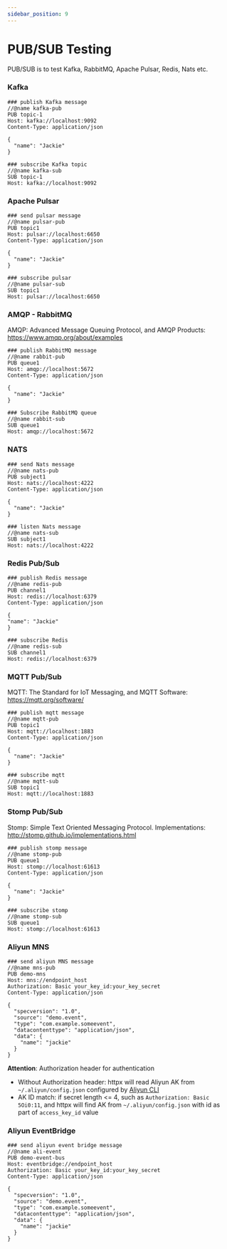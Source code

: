```yaml
---
sidebar_position: 9
---
```


# PUB/SUB Testing

PUB/SUB is to test Kafka, RabbitMQ, Apache Pulsar, Redis, Nats etc.

### Kafka

```
### publish Kafka message
//@name kafka-pub
PUB topic-1
Host: kafka://localhost:9092
Content-Type: application/json

{
  "name": "Jackie"
}
```

```
### subscribe Kafka topic 
//@name kafka-sub
SUB topic-1
Host: kafka://localhost:9092
```

### Apache Pulsar

```
### send pulsar message
//@name pulsar-pub
PUB topic1
Host: pulsar://localhost:6650
Content-Type: application/json

{
  "name": "Jackie"
}
```

```
### subscribe pulsar
//@name pulsar-sub
SUB topic1
Host: pulsar://localhost:6650
```

### AMQP - RabbitMQ

AMQP: Advanced Message Queuing Protocol, and AMQP Products: https://www.amqp.org/about/examples

```
### publish RabbitMQ message
//@name rabbit-pub
PUB queue1
Host: amqp://localhost:5672
Content-Type: application/json

{
  "name": "Jackie"
}
```

```
### Subscribe RabbitMQ queue
//@name rabbit-sub
SUB queue1
Host: amqp://localhost:5672
```

### NATS

```
### send Nats message
//@name nats-pub
PUB subject1
Host: nats://localhost:4222
Content-Type: application/json

{
  "name": "Jackie"
}

```

```
### listen Nats message
//@name nats-sub
SUB subject1
Host: nats://localhost:4222
```

### Redis Pub/Sub

```
### publish Redis message
//@name redis-pub
PUB channel1
Host: redis://localhost:6379
Content-Type: application/json

{
"name": "Jackie"
}

```

```
### subscribe Redis
//@name redis-sub
SUB channel1
Host: redis://localhost:6379
```

### MQTT Pub/Sub

MQTT: The Standard for IoT Messaging, and MQTT Software: https://mqtt.org/software/

```
### publish mqtt message
//@name mqtt-pub
PUB topic1
Host: mqtt://localhost:1883
Content-Type: application/json

{
  "name": "Jackie"
}
```

```
### subscribe mqtt
//@name mqtt-sub
SUB topic1
Host: mqtt://localhost:1883
```

### Stomp Pub/Sub

Stomp: Simple Text Oriented Messaging Protocol. Implementations: http://stomp.github.io/implementations.html

```
### publish stomp message
//@name stomp-pub
PUB queue1
Host: stomp://localhost:61613
Content-Type: application/json

{
  "name": "Jackie"
}
```

```
### subscribe stomp
//@name stomp-sub
SUB queue1
Host: stomp://localhost:61613
```

### Aliyun MNS

```
### send aliyun MNS message
//@name mns-pub
PUB demo-mns
Host: mns://endpoint_host
Authorization: Basic your_key_id:your_key_secret
Content-Type: application/json

{
  "specversion": "1.0",
  "source": "demo.event",
  "type": "com.example.someevent",
  "datacontenttype": "application/json",
  "data": {
    "name": "jackie"
  }
}
```

**Attention**: Authorization header for authentication

* Without Authorization header: httpx will read Aliyun AK from `~/.aliyun/config.json` configured by [Aliyun CLI](https://github.com/aliyun/aliyun-cli)
* AK ID match:  if secret length <= 4, such as `Authorization: Basic 5Oi0:11`, and httpx will find AK from `~/.aliyun/config.json` with id as part of `access_key_id` value

### Aliyun EventBridge

```
### send aliyun event bridge message
//@name ali-event
PUB demo-event-bus
Host: eventbridge://endpoint_host
Authorization: Basic your_key_id:your_key_secret
Content-Type: application/json

{
  "specversion": "1.0",
  "source": "demo.event",
  "type": "com.example.someevent",
  "datacontenttype": "application/json",
  "data": {
    "name": "jackie"
  }
}
```

